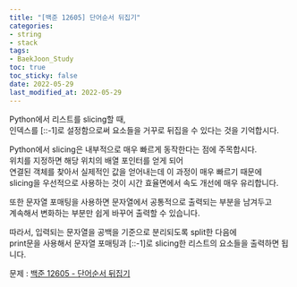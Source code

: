 ```yaml
---
title: "[백준 12605] 단어순서 뒤집기"
categories: 
- string
- stack
tags:
- BaekJoon_Study
toc: true
toc_sticky: false
date: 2022-05-29
last_modified_at: 2022-05-29
---
```


Python에서 리스트를 slicing할 때,  
인덱스를 [::-1]로 설정함으로써 요소들을 거꾸로 뒤집을 수 있다는 것을 기억합시다.

Python에서 slicing은 내부적으로 매우 빠르게 동작한다는 점에 주목합시다.  
위치를 지정하면 해당 위치의 배열 포인터를 얻게 되어  
연결된 객체를 찾아서 실제적인 값을 얻어내는데 이 과정이 매우 빠르기 때문에  
slicing을 우선적으로 사용하는 것이 시간 효율면에서 속도 개선에 매우 유리합니다.

또한 문자열 포매팅을 사용하면 문자열에서 공통적으로 출력되는 부분을 남겨두고  
계속해서 변화하는 부분만 쉽게 바꾸어 출력할 수 있습니다.

따라서, 입력되는 문자열을 공백을 기준으로 분리되도록 split한 다음에  
print문을 사용해서 문자열 포매팅과 [::-1]로 slicing한 리스트의 요소들을 출력하면 됩니다.

문제 : [백준 12605 - 단어순서 뒤집기](https://www.acmicpc.net/problem/12605)

<script src="https://gist.github.com/Ryumaker/80e998a931faaf31b523d2d328c0ca95.js"></script>


